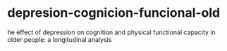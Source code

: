 # depresion-cognicion-funcional-old
he effect of depression on cognition and physical functional capacity in older people: a longitudinal analysis
